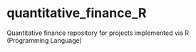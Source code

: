 # quantitative_finance_R
Quantitative finance repository for projects implemented via R (Programming Language)
